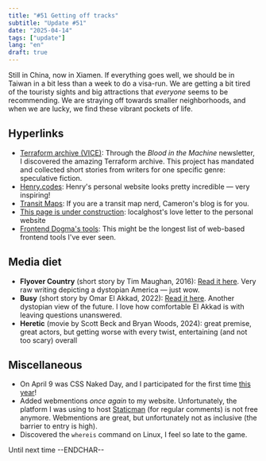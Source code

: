```yaml
---
title: "#51 Getting off tracks"
subtitle: "Update #51"
date: "2025-04-14"
tags: ["update"]
lang: "en"
draft: true
---
```


Still in China, now in Xiamen. If everything goes well, we should be in Taiwan in a bit less than a week to do a visa-run. We are getting a bit tired of the touristy sights and big attractions that _everyone_ seems to be recommending. We are straying off towards smaller neighborhoods, and when we are lucky, we find these vibrant pockets of life.

## Hyperlinks

- [Terraform archive (VICE)](https://www.vice.com/en/tag/terraform/): Through the _Blood in the Machine_ newsletter, I discovered the amazing Terraform archive. This project has mandated and collected short stories from writers for one specific genre: speculative fiction.
- [Henry.codes](https://henry.codes/): Henry's personal website looks pretty incredible — very inspiring!
- [Transit Maps](https://transitmap.net/): If you are a transit map nerd, Cameron's blog is for you.
- [This page is under construction](https://localghost.dev/blog/this-page-is-under-construction/): localghost's love letter to the personal website
- [Frontend Dogma's tools](https://frontenddogma.com/tools/): This might be the longest list of web-based frontend tools I've ever seen.

## Media diet

- **Flyover Country** (short story by Tim Maughan, 2016): [Read it here](https://www.vice.com/en/article/flyover-country/). Very raw writing depicting a dystopian America — just wow.
- **Busy** (short story by Omar El Akkad, 2022): [Read it here](https://www.vice.com/en/article/busy-terraform-science-fiction/). Another dystopian view of the future. I love how comfortable El Akkad is with leaving questions unanswered.
- **Heretic** (movie by Scott Beck and Bryan Woods, 2024): great premise, great actors, but getting worse with every twist, entertaining (and not too scary) overall

## Miscellaneous

- On April 9 was CSS Naked Day, and I participated for the first time [this year](/posts/css-naked-day/)!
- Added webmentions _once again_ to my website. Unfortunately, the platform I was using to host [Staticman](https://staticman.net/) (for regular comments) is not free anymore. Webmentions are great, but unfortunately not as inclusive (the barrier to entry is high).
- Discovered the `whereis` command on Linux, I feel so late to the game.

Until next time --ENDCHAR--
